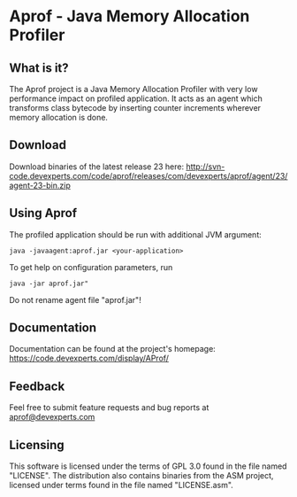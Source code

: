 Aprof - Java Memory Allocation Profiler
=======================================

What is it?
-----------

The Aprof project is a Java Memory Allocation Profiler with very
low performance impact on profiled application.
It acts as an agent which transforms class bytecode by inserting counter 
increments wherever memory allocation is done. 

Download
--------

Download binaries of the latest release 23 here: 
http://svn-code.devexperts.com/code/aprof/releases/com/devexperts/aprof/agent/23/agent-23-bin.zip

Using Aprof
-----------

The profiled application should be run with additional JVM argument:

    java -javaagent:aprof.jar <your-application>

To get help on configuration parameters, run 

    java -jar aprof.jar"

Do not rename agent file "aprof.jar"!

Documentation
-------------

Documentation can be found at the project's homepage:
https://code.devexperts.com/display/AProf/

Feedback
--------

Feel free to submit feature requests and bug reports at aprof@devexperts.com

Licensing
---------

This software is licensed under the terms of GPL 3.0 found in the file named "LICENSE". 
The distribution also contains binaries from the ASM project, 
licensed under terms found in the file named "LICENSE.asm".
